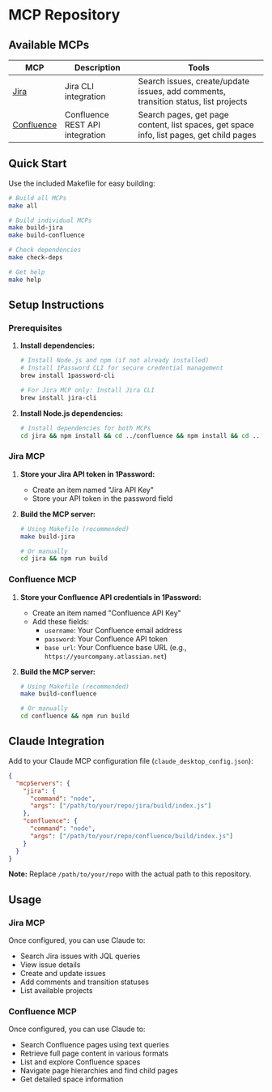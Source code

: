# MCP Repository

## Available MCPs

| MCP | Description | Tools |
|-----|-------------|-------|
| [Jira](./jira/) | Jira CLI integration | Search issues, create/update issues, add comments, transition status, list projects |
| [Confluence](./confluence/) | Confluence REST API integration | Search pages, get page content, list spaces, get space info, list pages, get child pages |

## Quick Start

Use the included Makefile for easy building:

```bash
# Build all MCPs
make all

# Build individual MCPs
make build-jira
make build-confluence

# Check dependencies
make check-deps

# Get help
make help
```

## Setup Instructions

### Prerequisites

1. **Install dependencies:**
   ```bash
   # Install Node.js and npm (if not already installed)
   # Install 1Password CLI for secure credential management
   brew install 1password-cli
   
   # For Jira MCP only: Install Jira CLI
   brew install jira-cli
   ```

2. **Install Node.js dependencies:**
   ```bash
   # Install dependencies for both MCPs
   cd jira && npm install && cd ../confluence && npm install && cd ..
   ```

### Jira MCP

1. **Store your Jira API token in 1Password:**
   - Create an item named "Jira API Key" 
   - Store your API token in the password field

2. **Build the MCP server:**
   ```bash
   # Using Makefile (recommended)
   make build-jira
   
   # Or manually
   cd jira && npm run build
   ```

### Confluence MCP

1. **Store your Confluence API credentials in 1Password:**
   - Create an item named "Confluence API Key"
   - Add these fields:
     - `username`: Your Confluence email address
     - `password`: Your Confluence API token
     - `base url`: Your Confluence base URL (e.g., `https://yourcompany.atlassian.net`)

2. **Build the MCP server:**
   ```bash
   # Using Makefile (recommended)
   make build-confluence
   
   # Or manually
   cd confluence && npm run build
   ```

## Claude Integration

Add to your Claude MCP configuration file (`claude_desktop_config.json`):

```json
{
  "mcpServers": {
    "jira": {
      "command": "node",
      "args": ["/path/to/your/repo/jira/build/index.js"]
    },
    "confluence": {
      "command": "node", 
      "args": ["/path/to/your/repo/confluence/build/index.js"]
    }
  }
}
```

**Note:** Replace `/path/to/your/repo` with the actual path to this repository.

## Usage

### Jira MCP
Once configured, you can use Claude to:
- Search Jira issues with JQL queries
- View issue details
- Create and update issues
- Add comments and transition statuses
- List available projects

### Confluence MCP
Once configured, you can use Claude to:
- Search Confluence pages using text queries
- Retrieve full page content in various formats
- List and explore Confluence spaces
- Navigate page hierarchies and find child pages
- Get detailed space information
